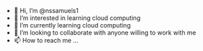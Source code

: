 - 👋 Hi, I’m @nssamuels1
- 👀 I’m interested in learning cloud computing
- 🌱 I’m currently learning cloud computing
- 💞️ I’m looking to collaborate with anyone willing to work with me
- 📫 How to reach me ...

<!---
nssamuels1/nssamuels1 is a ✨ special ✨ repository because its `README.md` (this file) appears on your GitHub profile.
You can click the Preview link to take a look at your changes.
--->
